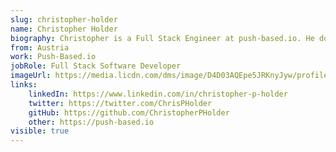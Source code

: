 ```yaml
---
slug: christopher-holder
name: Christopher Holder
biography: Christopher is a Full Stack Engineer at push-based.io. He does consulting and auditing on Angular applications to help companies optimize their application architecture and performance as an Open Source contributor he collaborates on projects that help make the web faster and speed regression by making testing performance easier and scalable.
from: Austria
work: Push-Based.io
jobRole: Full Stack Software Developer
imageUrl: https://media.licdn.com/dms/image/D4D03AQEpe5JRKnyJyw/profile-displayphoto-shrink_800_800/0/1702119188624?e=1720051200&v=beta&t=EI5ujDh66px_f6Ay5zjkDawsHm9-ZZBPhAO5KByUxYQ
links:
    linkedIn: https://www.linkedin.com/in/christopher-p-holder
    twitter: https://twitter.com/ChrisPHolder
    gitHub: https://github.com/ChristopherPHolder
    other: https://push-based.io
visible: true
---
```

